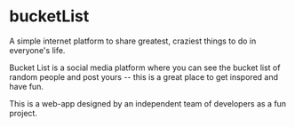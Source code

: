 # bucketList
A simple internet platform to share greatest, craziest things to do in everyone's life.

Bucket List is a social media platform where you can see the bucket list of random people and post yours -- this is a great place to get inspored and have fun.

This is a web-app designed by an independent team of developers as a fun project.
